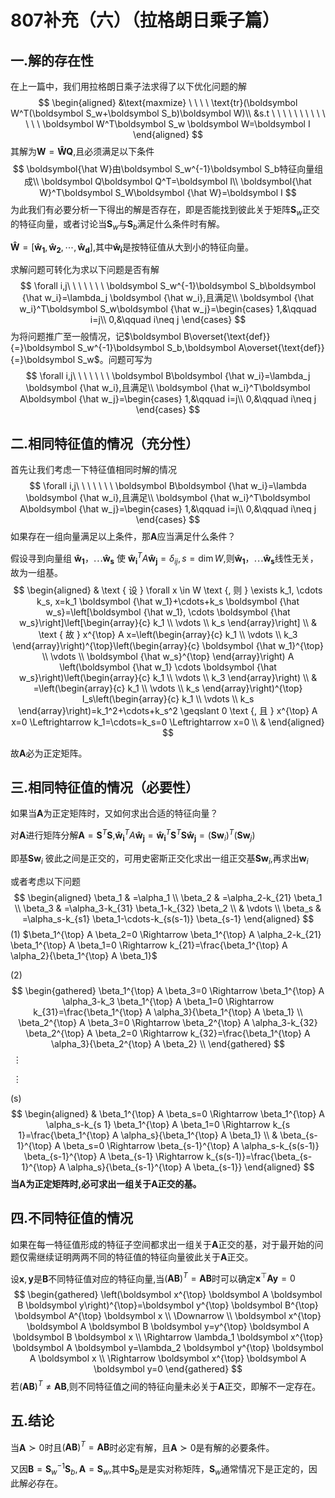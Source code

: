 # 807补充（六）（拉格朗日乘子篇）

## 一.解的存在性

在上一篇中，我们用拉格朗日乘子法求得了以下优化问题的解
$$
\begin{aligned}
&\text{maxmize}  \ \ \ \ \text{tr}(\boldsymbol W^T(\boldsymbol S_w+\boldsymbol S_b)\boldsymbol W)\\
&s.t  \ \ \ \ \ \ \ \ \ \ \ \ \ \boldsymbol W^T\boldsymbol S_w \boldsymbol W=\boldsymbol I
\end{aligned}
$$
其解为$\boldsymbol {W}=\boldsymbol {\hat W}\boldsymbol Q$,且必须满足以下条件
$$
\boldsymbol{\hat W}由\boldsymbol S_w^{-1}\boldsymbol S_b特征向量组成\\
\boldsymbol Q\boldsymbol Q^T=\boldsymbol I\\
\boldsymbol{\hat W}^T\boldsymbol S_W\boldsymbol {\hat W}=\boldsymbol I
$$
为此我们有必要分析一下得出的解是否存在，即是否能找到彼此关于矩阵$\boldsymbol S_w$正交的特征向量，或者讨论当$\boldsymbol S_w$与$\boldsymbol S_b$满足什么条件时有解。

$\boldsymbol {\hat W}=[\boldsymbol {\hat w_1},\boldsymbol {\hat w_2},\cdots,\boldsymbol {\hat w_d}]$,其中$\boldsymbol {\hat w_i}$是按特征值从大到小的特征向量。

求解问题可转化为求以下问题是否有解
$$
\forall i,j\ \ \ \ \ \ \ \boldsymbol S_w^{-1}\boldsymbol S_b\boldsymbol {\hat w_i}=\lambda_j \boldsymbol {\hat w_i},且满足\\
\boldsymbol {\hat w_i}^T\boldsymbol S_w\boldsymbol {\hat w_j}=\begin{cases}
1,&\qquad i=j\\
0,&\qquad i\neq j
\end{cases}
$$
为将问题推广至一般情况，记$\boldsymbol B\overset{\text{def}}{=}\boldsymbol S_w^{-1}\boldsymbol S_b,\boldsymbol A\overset{\text{def}}{=}\boldsymbol S_w$。问题可写为
$$
\forall i,j\ \ \ \ \ \ \ \boldsymbol B\boldsymbol {\hat w_i}=\lambda_j \boldsymbol {\hat w_i},且满足\\
\boldsymbol {\hat w_i}^T\boldsymbol A\boldsymbol {\hat w_j}=\begin{cases}
1,&\qquad i=j\\
0,&\qquad i\neq j
\end{cases}
$$


## 二.相同特征值的情况（充分性）

首先让我们考虑一下特征值相同时解的情况
$$
\forall i,j\ \ \ \ \ \ \ \boldsymbol B\boldsymbol {\hat w_i}=\lambda \boldsymbol {\hat w_i},且满足\\
\boldsymbol {\hat w_i}^T\boldsymbol A\boldsymbol {\hat w_j}=\begin{cases}
1,&\qquad i=j\\
0,&\qquad i\neq j
\end{cases}
$$
如果存在一组向量满足以上条件，那$\boldsymbol A$应当满足什么条件？

假设寻到向量组 $\boldsymbol {\hat w_1} ， \cdots \boldsymbol {\hat w_s}$ 使 $\boldsymbol {\hat w_i}^T A \boldsymbol {\hat w_j}=\delta_{i j}, s=\operatorname{dim} W$,则$\boldsymbol {\hat w_1} ， \cdots \boldsymbol {\hat w_s}$线性无关，故为一组基。
$$
\begin{aligned}
& \text { 设 } \forall x \in W \text {, 则 } \exists k_1, \cdots k_s, x=k_1 \boldsymbol {\hat w_1}+\cdots+k_s \boldsymbol {\hat w_s}=\left[\boldsymbol {\hat w_1}, \cdots \boldsymbol {\hat w_s}\right]\left[\begin{array}{c}
k_1 \\
\vdots \\
k_s
\end{array}\right] \\
& \text { 故 } x^{\top} A x=\left(\begin{array}{c}
k_1 \\
\vdots \\
k_3
\end{array}\right)^{\top}\left(\begin{array}{c}
\boldsymbol {\hat w_1}^{\top} \\
\vdots \\
\boldsymbol {\hat w_s}^{\top}
\end{array}\right) A \left(\boldsymbol {\hat w_1} \cdots \boldsymbol {\hat w_s}\right)\left(\begin{array}{c}
k_1 \\
\vdots \\
k_3
\end{array}\right) \\
& =\left(\begin{array}{c}
k_1 \\
\vdots \\
k_s
\end{array}\right)^{\top} I_s\left(\begin{array}{c}
k_1 \\
\vdots \\
k_s
\end{array}\right)=k_1^2+\cdots+k_s^2 \geqslant 0 \text {, 且 } x^{\top} A x=0 \Leftrightarrow k_1=\cdots=k_s=0 \Leftrightarrow x=0 \\
&
\end{aligned}
$$

故$\boldsymbol A$必为正定矩阵。

## 三.相同特征值的情况（必要性）

如果当$\boldsymbol A$为正定矩阵时，又如何求出合适的特征向量？

对$\boldsymbol A$进行矩阵分解$\boldsymbol A =\boldsymbol S^T\boldsymbol S$,$\boldsymbol {\hat w_i}^T A \boldsymbol {\hat w_j}=\boldsymbol {\hat w_i}^T \boldsymbol S^T\boldsymbol S \boldsymbol {\hat w_j}=(\boldsymbol S \boldsymbol w_i)^T(\boldsymbol S \boldsymbol w_j)$

即基$\boldsymbol S \boldsymbol w_i$ 彼此之间是正交的，可用史密斯正交化求出一组正交基$\boldsymbol S \boldsymbol w_i$,再求出$\boldsymbol w_i$

或者考虑以下问题
$$
\begin{aligned}
\beta_1 & =\alpha_1 \\
\beta_2 & =\alpha_2-k_{21} \beta_1 \\
\beta_3 & =\alpha_3-k_{31} \beta_1-k_{32} \beta_2 \\
& \vdots \\
\beta_s & =\alpha_s-k_{s1} \beta_1-\cdots-k_{s(s-1)} \beta_{s-1}
\end{aligned}
$$
(1) $\beta_1^{\top} A \beta_2=0 \Rightarrow \beta_1^{\top} A \alpha_2-k_{21} \beta_1^{\top} A \beta_1=0 \Rightarrow k_{21}=\frac{\beta_1^{\top} A \alpha_2}{\beta_1^{\top} A \beta_1}$

(2)
$$
\begin{gathered}
\beta_1^{\top} A \beta_3=0 \Rightarrow \beta_1^{\top} A \alpha_3-k_3 \beta_1^{\top} A \beta_1=0 \Rightarrow k_{31}=\frac{\beta_1^{\top} A \alpha_3}{\beta_1^{\top} A \beta_1} \\
\beta_2^{\top} A \beta_3=0 \Rightarrow \beta_2^{\top} A \alpha_3-k_{32} \beta_2^{\top} A \beta_2=0 \Rightarrow k_{32}=\frac{\beta_1^{\top} A \alpha_3}{\beta_2^{\top} A \beta_2} \\
\end{gathered}
$$
​                                                     $\vdots$

​													 $\vdots$

(s)
$$
\begin{aligned}
& \beta_1^{\top} A \beta_s=0 \Rightarrow \beta_1^{\top} A \alpha_s-k_{s 1} \beta_1^{\top} A \beta_1=0 \Rightarrow k_{s 1}=\frac{\beta_1^{\top} A \alpha_s}{\beta_1^{\top} A \beta_1} \\
& \beta_{s-1}^{\top} A \beta_s=0 \Rightarrow \beta_{s-1}^{\top} A \alpha_s-k_{s(s-1)} \beta_{s-1}^{\top} A \beta_{s-1} \Rightarrow k_{s(s-1)}=\frac{\beta_{s-1}^{\top} A \alpha_s}{\beta_{s-1}^{\top} A \beta_{s-1}}
\end{aligned}
$$
**当$\boldsymbol A$为正定矩阵时,必可求出一组关于$\boldsymbol A$正交的基。**

## 四.不同特征值的情况

如果在每一特征值形成的特征子空间都求出一组关于$\boldsymbol A$正交的基，对于最开始的问题仅需继续证明两两不同的特征值的特征向量彼此关于$\boldsymbol A$正交。

设$\boldsymbol x,\boldsymbol y$是$\boldsymbol B$不同特征值对应的特征向量,当$(\boldsymbol A \boldsymbol B)^T=\boldsymbol A \boldsymbol B$时可以确定$\boldsymbol x^{\top} \boldsymbol A \boldsymbol y=0$
$$
\begin{gathered}
\left(\boldsymbol x^{\top} \boldsymbol A \boldsymbol B \boldsymbol y\right)^{\top}=\boldsymbol y^{\top} \boldsymbol  B^{\top} \boldsymbol A^{\top} \boldsymbol x \\
\Downarrow \\
\boldsymbol x^{\top} \boldsymbol A \boldsymbol B \boldsymbol y=y^{\top} \boldsymbol A \boldsymbol B \boldsymbol x \\
\Rightarrow \lambda_1 \boldsymbol x^{\top} \boldsymbol A \boldsymbol y=\lambda_2 \boldsymbol y^{\top} \boldsymbol A \boldsymbol x \\
\Rightarrow \boldsymbol x^{\top} \boldsymbol A \boldsymbol y=0
\end{gathered}
$$
若$(\boldsymbol A \boldsymbol B)^T\neq\boldsymbol A \boldsymbol B$,则不同特征值之间的特征向量未必关于$\boldsymbol A$正交，即解不一定存在。

## 五.结论

当$\boldsymbol A\succ 0$时且$(\boldsymbol A \boldsymbol B)^T=\boldsymbol A \boldsymbol B$时必定有解，且$\boldsymbol A\succ0$是有解的必要条件。

又因$\boldsymbol B=\boldsymbol S_w^{-1}\boldsymbol S_b,\boldsymbol A=\boldsymbol S_w$,其中$\boldsymbol S_b$是是实对称矩阵，$\boldsymbol S_w$通常情况下是正定的，因此解必存在。



